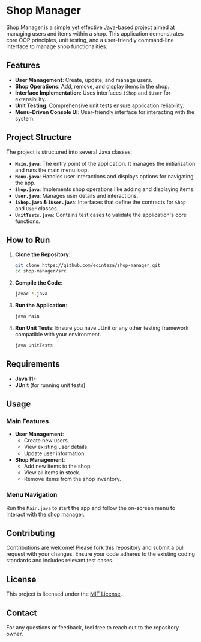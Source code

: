 # Shop Manager

Shop Manager is a simple yet effective Java-based project aimed at managing users and items within a shop. This application demonstrates core OOP principles, unit testing, and a user-friendly command-line interface to manage shop functionalities. 

## Features

- **User Management**: Create, update, and manage users.
- **Shop Operations**: Add, remove, and display items in the shop.
- **Interface Implementation**: Uses interfaces `iShop` and `iUser` for extensibility.
- **Unit Testing**: Comprehensive unit tests ensure application reliability.
- **Menu-Driven Console UI**: User-friendly interface for interacting with the system.

## Project Structure

The project is structured into several Java classes:

- **`Main.java`**: The entry point of the application. It manages the initialization and runs the main menu loop.
- **`Menu.java`**: Handles user interactions and displays options for navigating the app.
- **`Shop.java`**: Implements shop operations like adding and displaying items.
- **`User.java`**: Manages user details and interactions.
- **`iShop.java` & `iUser.java`**: Interfaces that define the contracts for `Shop` and `User` classes.
- **`UnitTests.java`**: Contains test cases to validate the application's core functions.

## How to Run

1. **Clone the Repository**:
   ```bash
   git clone https://github.com/ecinteza/shop-manager.git
   cd shop-manager/src
   ```

2. **Compile the Code**:
   ```bash
   javac *.java
   ```

3. **Run the Application**:
   ```bash
   java Main
   ```

4. **Run Unit Tests**:
   Ensure you have JUnit or any other testing framework compatible with your environment.
   ```bash
   java UnitTests
   ```

## Requirements

- **Java 11+**
- **JUnit** (for running unit tests)

## Usage

### Main Features

- **User Management**:
  - Create new users.
  - View existing user details.
  - Update user information.
- **Shop Management**:
  - Add new items to the shop.
  - View all items in stock.
  - Remove items from the shop inventory.

### Menu Navigation

Run the `Main.java` to start the app and follow the on-screen menu to interact with the shop manager.

## Contributing

Contributions are welcome! Please fork this repository and submit a pull request with your changes. Ensure your code adheres to the existing coding standards and includes relevant test cases.

## License

This project is licensed under the [MIT License](LICENSE).

## Contact

For any questions or feedback, feel free to reach out to the repository owner.
